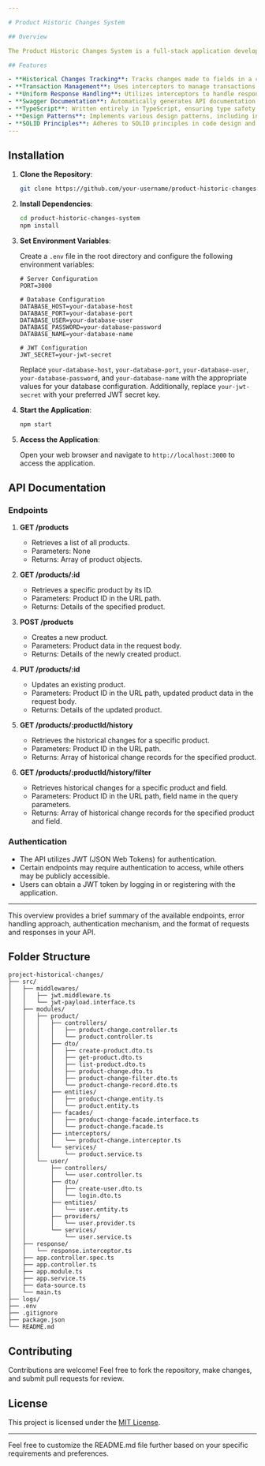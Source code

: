 ```yaml
---

# Product Historic Changes System

## Overview

The Product Historic Changes System is a full-stack application developed using NestJS for the backend and connecting to a database of your choice. The main functionality of this system is to track changes made to fields in a collection and display them visually in the frontend. It implements a historical changes system that ensures all operations related to product changes are executed within a transaction, and it uniformly handles responses and errors across the application.

## Features

- **Historical Changes Tracking**: Tracks changes made to fields in a collection and stores them efficiently and securely in the database.
- **Transaction Management**: Uses interceptors to manage transactions for product change operations, ensuring all operations are executed within a transaction.
- **Uniform Response Handling**: Utilizes interceptors to handle responses and errors uniformly, providing consistent feedback to the user.
- **Swagger Documentation**: Automatically generates API documentation using Swagger for easy reference and testing of endpoints.
- **TypeScript**: Written entirely in TypeScript, ensuring type safety and improved development experience.
- **Design Patterns**: Implements various design patterns, including interceptors, facades, and dependency injection, showcasing understanding of software architecture principles.
- **SOLID Principles**: Adheres to SOLID principles in code design and implementation for improved maintainability and scalability.
---
```


## Installation

1. **Clone the Repository**:

   ```bash
   git clone https://github.com/your-username/product-historic-changes-system.git
   ```

2. **Install Dependencies**:

   ```bash
   cd product-historic-changes-system
   npm install
   ```

3. **Set Environment Variables**:

   Create a `.env` file in the root directory and configure the following environment variables:

   ```plaintext
   # Server Configuration
   PORT=3000

   # Database Configuration
   DATABASE_HOST=your-database-host
   DATABASE_PORT=your-database-port
   DATABASE_USER=your-database-user
   DATABASE_PASSWORD=your-database-password
   DATABASE_NAME=your-database-name

   # JWT Configuration
   JWT_SECRET=your-jwt-secret
   ```

   Replace `your-database-host`, `your-database-port`, `your-database-user`, `your-database-password`, and `your-database-name` with the appropriate values for your database configuration. Additionally, replace `your-jwt-secret` with your preferred JWT secret key.

4. **Start the Application**:

   ```bash
   npm start
   ```

5. **Access the Application**:

   Open your web browser and navigate to `http://localhost:3000` to access the application.


## API Documentation

### Endpoints

1. **GET /products**
   - Retrieves a list of all products.
   - Parameters: None
   - Returns: Array of product objects.

2. **GET /products/:id**
   - Retrieves a specific product by its ID.
   - Parameters: Product ID in the URL path.
   - Returns: Details of the specified product.

3. **POST /products**
   - Creates a new product.
   - Parameters: Product data in the request body.
   - Returns: Details of the newly created product.

4. **PUT /products/:id**
   - Updates an existing product.
   - Parameters: Product ID in the URL path, updated product data in the request body.
   - Returns: Details of the updated product.

5. **GET /products/:productId/history**
   - Retrieves the historical changes for a specific product.
   - Parameters: Product ID in the URL path.
   - Returns: Array of historical change records for the specified product.

6. **GET /products/:productId/history/filter**
   - Retrieves historical changes for a specific product and field.
   - Parameters: Product ID in the URL path, field name in the query parameters.
   - Returns: Array of historical change records for the specified product and field.

### Authentication

- The API utilizes JWT (JSON Web Tokens) for authentication.
- Certain endpoints may require authentication to access, while others may be publicly accessible.
- Users can obtain a JWT token by logging in or registering with the application.

---

This overview provides a brief summary of the available endpoints, error handling approach, authentication mechanism, and the format of requests and responses in your API.
        

## Folder Structure

```
project-historical-changes/
├── src/
│   ├── middlewares/
│   │   ├── jwt.middleware.ts
│   │   └── jwt-payload.interface.ts
│   ├── modules/
│   │   ├── product/
│   │   │   ├── controllers/
│   │   │   │   ├── product-change.controller.ts
│   │   │   │   └── product.controller.ts
│   │   │   ├── dto/
│   │   │   │   ├── create-product.dto.ts
│   │   │   │   ├── get-product.dto.ts
│   │   │   │   ├── list-product.dto.ts
│   │   │   │   ├── product-change.dto.ts
│   │   │   │   ├── product-change-filter.dto.ts
│   │   │   │   └── product-change-record.dto.ts
│   │   │   ├── entities/
│   │   │   │   ├── product-change.entity.ts
│   │   │   │   └── product.entity.ts
│   │   │   ├── facades/
│   │   │   │   ├── product-change-facade.interface.ts
│   │   │   │   └── product-change.facade.ts
│   │   │   ├── interceptors/
│   │   │   │   └── product-change.interceptor.ts
│   │   │   └── services/
│   │   │       └── product.service.ts
│   │   └── user/
│   │       ├── controllers/
│   │       │   └── user.controller.ts
│   │       ├── dto/
│   │       │   ├── create-user.dto.ts
│   │       │   └── login.dto.ts
│   │       ├── entities/
│   │       │   └── user.entity.ts
│   │       ├── providers/
│   │       │   └── user.provider.ts
│   │       └── services/
│   │           └── user.service.ts
│   ├── response/
│   │   └── response.interceptor.ts
│   ├── app.controller.spec.ts
│   ├── app.controller.ts
│   ├── app.module.ts
│   ├── app.service.ts
│   ├── data-source.ts
│   └── main.ts
├── logs/
├── .env
├── .gitignore
├── package.json
└── README.md

```

## Contributing

Contributions are welcome! Feel free to fork the repository, make changes, and submit pull requests for review.

## License

This project is licensed under the [MIT License](LICENSE).

---

Feel free to customize the README.md file further based on your specific requirements and preferences.
